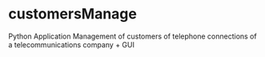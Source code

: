 # customersManage
Python Application 
Management of customers of telephone connections of a telecommunications company + GUI
